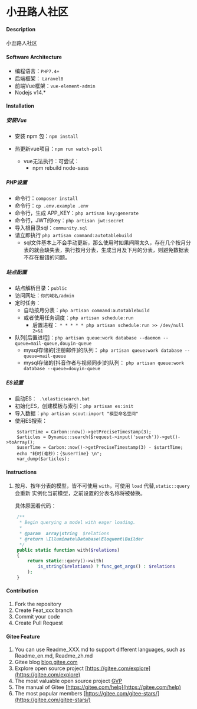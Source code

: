 # 小丑路人社区

#### Description
小丑路人社区

#### Software Architecture

* 编程语言：`PHP7.4+`
* 后端框架： `Laravel8`
* 前端Vue框架：`vue-element-admin`
* Nodejs  v14.*

#### Installation

##### 安装Vue
* 安装 npm 包：`npm install`
* 热更新vue项目：`npm run watch-poll`

    - vue无法执行：可尝试：
        - npm rebuild node-sass
    
##### PHP设置
* 命令行：`composer install`
* 命令行：`cp .env.example .env`
* 命令行，生成 APP_KEY：`php artisan key:generate`
* 命令行，JWT的key：`php artisan jwt:secret`
* 导入根目录sql：`community.sql`
* 请立即执行 `php artisan command:autotablebuild`
    - sql文件基本上不会手动更新，那么使用时如果间隔太久，存在几个按月分表的就会缺失表，执行按月分表，生成当月及下月的分表，则避免数据表不存在报错的问题。


##### 站点配置

- 站点解析目录：`public`
- 访问网址：`你的域名/admin`
- 定时任务：
    - 自动按月分表：`php artisan command:autotablebuild`
    - 或者使用任务调度：`php artisan schedule:run`
        - 后置进程：
            `* * * * * php artisan schedule:run >> /dev/null 2>&1`
- 队列[后置进程]：`php artisan queue:work database --daemon --queue=mail-queue,douyin-queue`
    - mysql存储的[注册邮件]的队列： `php artisan queue:work database --queue=mail-queue`
    - mysql存储的[抖音作者与视频同步]的队列： `php artisan queue:work database --queue=douyin-queue`


##### ES设置
* 启动ES：` .\elasticsearch.bat`
* 初始化ES，创建模板与索引：`php artisan es:init`
* 导入数据：`php artisan scout:import "模型命名空间"`
* 使用ES搜索：
```
    $startTime = Carbon::now()->getPreciseTimestamp(3);
    $articles = Dynamic::search($request->input('search'))->get()->toArray();
    $userTime = Carbon::now()->getPreciseTimestamp(3) - $startTime;
    echo "耗时(毫秒)：{$userTime} \n";
    var_dump($articles);
``` 

#### Instructions

1.  按月、按年分表的模型，皆不可使用 `with`，可使用 `load` 代替,`static::query` 会重新 实例化当前模型，之前设置的分表名称将被替换。
    
    具体原因看代码：
```php
    /**
     * Begin querying a model with eager loading.
     *
     * @param  array|string  $relations
     * @return \Illuminate\Database\Eloquent\Builder
     */
    public static function with($relations)
    {
        return static::query()->with(
            is_string($relations) ? func_get_args() : $relations
        );
    }
```

#### Contribution

1.  Fork the repository
2.  Create Feat_xxx branch
3.  Commit your code
4.  Create Pull Request


#### Gitee Feature

1.  You can use Readme\_XXX.md to support different languages, such as Readme\_en.md, Readme\_zh.md
2.  Gitee blog [blog.gitee.com](https://blog.gitee.com)
3.  Explore open source project [https://gitee.com/explore](https://gitee.com/explore)
4.  The most valuable open source project [GVP](https://gitee.com/gvp)
5.  The manual of Gitee [https://gitee.com/help](https://gitee.com/help)
6.  The most popular members  [https://gitee.com/gitee-stars/](https://gitee.com/gitee-stars/)
